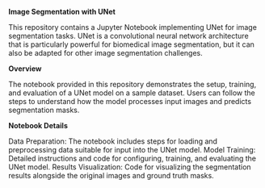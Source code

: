 **Image Segmentation with UNet**

This repository contains a Jupyter Notebook implementing UNet for image segmentation tasks.
UNet is a convolutional neural network architecture that is particularly powerful for biomedical image segmentation, but it can also be adapted for other image segmentation challenges.

**Overview**

The notebook provided in this repository demonstrates the setup, training, and evaluation of a UNet model on a sample dataset.
Users can follow the steps to understand how the model processes input images and predicts segmentation masks.

**Notebook Details**

Data Preparation: The notebook includes steps for loading and preprocessing data suitable for input into the UNet model.
Model Training: Detailed instructions and code for configuring, training, and evaluating the UNet model.
Results Visualization: Code for visualizing the segmentation results alongside the original images and ground truth masks.
